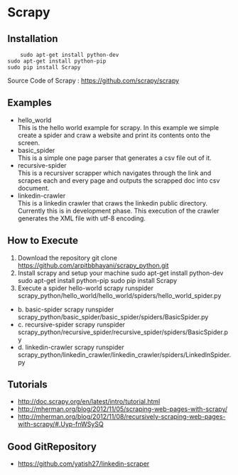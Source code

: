 Scrapy
=======================

Installation
-----------------------
        sudo apt-get install python-dev
	sudo apt-get install python-pip
	sudo pip install Scrapy

Source Code of Scrapy : https://github.com/scrapy/scrapy

Examples
-----------------------
- hello_world <br/>
    	This is the hello world example for scrapy. In this example we simple create a spider and craw a website and print its contents onto the screen.
- basic_spider<br/>
	This is a simple one page parser that generates a csv file out of it.
- recursive-spider<br/>
	This is a recursiver scrapper which navigates through the link and scrapes each and every page and outputs the scrapped doc into csv document.
- linkedin-crawler<br/>
	This is a linkedin crawler that craws the linkedin public directory. Currently this is in development phase. This execution of the crawler generates the XML file with utf-8 encoding.

How to Execute
---------------------
1. Download the repository
	    git clone https://github.com/arpitbbhayani/scrapy_python.git
2. Install scrapy and setup your machine
	    sudo apt-get install python-dev
	    sudo apt-get install python-pip
	    sudo pip install Scrapy
3. Execute a spider
hello-world
        scrapy runspider scrapy_python/hello_world/hello_world/spiders/hello_world_spider.py
* b. basic-spider
        scrapy runspider scrapy_python/basic_spider/basic_spider/spiders/BasicSpider.py
* c. recursive-spider
        scrapy runspider scrapy_python/recursive_spider/recursive_spider/spiders/BasicSpider.py
* d. linkedin-crawler
        scrapy runspider scrapy_python/linkedin_crawler/linkedin_crawler/spiders/LinkedInSpider.py

Tutorials
-----------------------
- http://doc.scrapy.org/en/latest/intro/tutorial.html
- http://mherman.org/blog/2012/11/05/scraping-web-pages-with-scrapy/
- http://mherman.org/blog/2012/11/08/recursively-scraping-web-pages-with-scrapy/#.Uyp-fnWSySQ

Good GitRepository
-----------------------
- https://github.com/yatish27/linkedin-scraper
